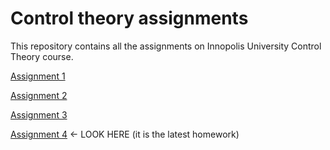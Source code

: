 # Control theory assignments

This repository contains all the assignments on Innopolis University Control Theory course.

[Assignment 1](/Assignment1)	

[Assignment 2](/Assignment2)

[Assignment 3](/Assignment3)

[Assignment 4](/Assignment4) <- LOOK HERE (it is the latest homework)